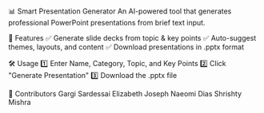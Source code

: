 📊 Smart Presentation Generator
An AI-powered tool that generates professional PowerPoint presentations from brief text input.

🚀 Features
✅ Generate slide decks from topic & key points
✅ Auto-suggest themes, layouts, and content
✅ Download presentations in .pptx format

🛠 Usage
1️⃣ Enter Name, Category, Topic, and Key Points
2️⃣ Click "Generate Presentation"
3️⃣ Download the .pptx file

🙌 Contributors
Gargi Sardessai
Elizabeth Joseph
Naeomi Dias
Shrishty Mishra
